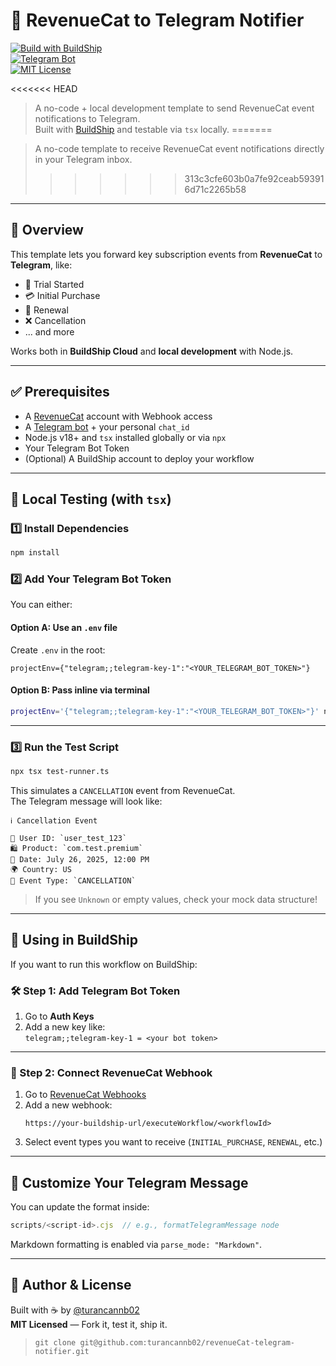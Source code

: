 # 📲 RevenueCat to Telegram Notifier

[![Build with BuildShip](https://img.shields.io/badge/Built%20with-BuildShip-blueviolet?style=for-the-badge&logo=serverless)](https://buildship.com)  
[![Telegram Bot](https://img.shields.io/badge/Telegram-Bot-2CA5E0?style=for-the-badge&logo=telegram)](https://t.me/BotFather)  
[![MIT License](https://img.shields.io/github/license/turancannb02/revenuecat-telegram-notifier?style=for-the-badge)](LICENSE)

<<<<<<< HEAD
> A no-code + local development template to send RevenueCat event notifications to Telegram.  
> Built with [BuildShip](https://buildship.com) and testable via `tsx` locally.
=======

> A no-code template to receive RevenueCat event notifications directly in your Telegram inbox.
>>>>>>> 313c3cfe603b0a7fe92ceab593916d71c2265b58

---

## 📖 Overview

This template lets you forward key subscription events from **RevenueCat** to **Telegram**, like:

- 🔔 Trial Started
- 💳 Initial Purchase
- 🔄 Renewal
- ❌ Cancellation
- ... and more

Works both in **BuildShip Cloud** and **local development** with Node.js.

---

## ✅ Prerequisites

- A [RevenueCat](https://revenuecat.com) account with Webhook access  
- A [Telegram bot](https://t.me/BotFather) + your personal `chat_id`  
- Node.js v18+ and `tsx` installed globally or via `npx`  
- Your Telegram Bot Token  
- (Optional) A BuildShip account to deploy your workflow

---

## 🧪 Local Testing (with `tsx`)

### 1️⃣ Install Dependencies

```bash
npm install
```

### 2️⃣ Add Your Telegram Bot Token

You can either:

#### Option A: Use an `.env` file

Create `.env` in the root:

```env
projectEnv={"telegram;;telegram-key-1":"<YOUR_TELEGRAM_BOT_TOKEN>"}
```

#### Option B: Pass inline via terminal

```bash
projectEnv='{"telegram;;telegram-key-1":"<YOUR_TELEGRAM_BOT_TOKEN>"}' npx tsx test-runner.ts
```

---

### 3️⃣ Run the Test Script

```bash
npx tsx test-runner.ts
```

This simulates a `CANCELLATION` event from RevenueCat.  
The Telegram message will look like:

```
ℹ️ Cancellation Event

👤 User ID: `user_test_123`
🛍️ Product: `com.test.premium`
📅 Date: July 26, 2025, 12:00 PM
🌍 Country: US
📝 Event Type: `CANCELLATION`
```

> If you see `Unknown` or empty values, check your mock data structure!

---

## 🧰 Using in BuildShip

If you want to run this workflow on BuildShip:

### 🛠 Step 1: Add Telegram Bot Token

1. Go to **Auth Keys**
2. Add a new key like:  
   `telegram;;telegram-key-1 = <your bot token>`

---

### 🔗 Step 2: Connect RevenueCat Webhook

1. Go to [RevenueCat Webhooks](https://app.revenuecat.com/webhooks)
2. Add a new webhook:
   ```
   https://your-buildship-url/executeWorkflow/<workflowId>
   ```
3. Select event types you want to receive (`INITIAL_PURCHASE`, `RENEWAL`, etc.)

---

## 🔧 Customize Your Telegram Message

You can update the format inside:
```ts
scripts/<script-id>.cjs  // e.g., formatTelegramMessage node
```

Markdown formatting is enabled via `parse_mode: "Markdown"`.

---

## 🙌 Author & License

Built with ☕ by [@turancannb02](https://github.com/turancannb02)  
**MIT Licensed** — Fork it, test it, ship it.  

> `git clone git@github.com:turancannb02/revenueCat-telegram-notifier.git`